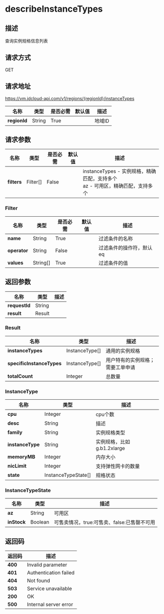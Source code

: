 # describeInstanceTypes


## 描述
查询实例规格信息列表


## 请求方式
GET

## 请求地址
https://vm.jdcloud-api.com/v1/regions/{regionId}/instanceTypes

|名称|类型|是否必需|默认值|描述|
|---|---|---|---|---|
|**regionId**|String|True||地域ID|

## 请求参数
|名称|类型|是否必需|默认值|描述|
|---|---|---|---|---|
|**filters**|Filter[]|False||instanceTypes - 实例规格，精确匹配，支持多个<br>az - 可用区，精确匹配，支持多个<br>|

### Filter
|名称|类型|是否必需|默认值|描述|
|---|---|---|---|---|
|**name**|String|True||过滤条件的名称|
|**operator**|String|False||过滤条件的操作符，默认eq|
|**values**|String[]|True||过滤条件的值|

## 返回参数
|名称|类型|描述|
|---|---|---|
|**requestId**|String||
|**result**|Result||


### Result
|名称|类型|描述|
|---|---|---|
|**instanceTypes**|InstanceType[]|通用的实例规格|
|**specificInstanceTypes**|InstanceType[]|用户特有的实例规格；需要工单申请|
|**totalCount**|Integer|总数量|
### InstanceType
|名称|类型|描述|
|---|---|---|
|**cpu**|Integer|cpu个数|
|**desc**|String|描述|
|**family**|String|实例规格类型|
|**instanceType**|String|实例规格，比如g.b1.2xlarge|
|**memoryMB**|Integer|内存大小|
|**nicLimit**|Integer|支持弹性网卡的数量|
|**state**|InstanceTypeState[]|规格状态|
### InstanceTypeState
|名称|类型|描述|
|---|---|---|
|**az**|String|可用区|
|**inStock**|Boolean|可售卖情况，true:可售卖、false:已售罄不可用|

## 返回码
|返回码|描述|
|---|---|
|**400**|Invalid parameter|
|**401**|Authentication failed|
|**404**|Not found|
|**503**|Service unavailable|
|**200**|OK|
|**500**|Internal server error|
